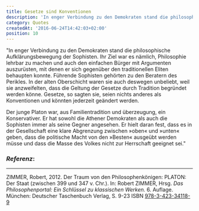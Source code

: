 ```yaml
---
title: Gesetze sind Konventionen
description: 'In enger Verbindung zu den Demokraten stand die philosophische Aufklärungsbewegung der Sophisten...'
category: Quotes
createdAt: '2016-06-24T14:42:03+02:00'
position: 10
---
```


"In enger Verbindung zu den Demokraten stand die philosophische Aufklärungsbewegung der Sophisten. Ihr Ziel war es nämlich, Philosophie lehrbar zu machen und auch den einfachen Bürger mit Argumenten auszurüsten, mit denen er sich gegenüber den traditionellen Eliten behaupten konnte. Führende Sophisten gehörten zu den Beratern des Perikles. In der alten Oberschicht waren sie auch deswegen unbeliebt, weil sie anzweifelten, dass die Geltung der Gesetze durch Tradition begründet werden könne. Gesetze, so sagten sie, seien nichts anderes als Konventionen und könnten jederzeit geändert werden.

Der junge Platon war, aus Familientradition und überzeugung, ein Konservativer. Er hat sowohl die Athener Demokraten als auch die Sophisten immer als seine Gegner angesehen. Er hielt daran fest, dass es in der Gesellschaft eine klare Abgrenzung zwischen »oben« und »unten« geben, dass die politische Macht von den »Besten« ausgeübt werden müsse und dass die Masse des Volkes nicht zur Herrschaft geeignet sei."

### *Referenz*:

---

ZIMMER, Robert, 2012. Der Traum von den Philosophenkönigen: PLATON: Der Staat (zwischen 399 und 347 v. Chr.). In: Robert ZIMMER, Hrsg. _Das Philosophenportal: Ein Schlüssel zu klassischen Werken._ 6. Auflage. München: Deutscher Taschenbuch Verlag, S. 9-23 ISBN [978-3-423-34118-9](http://www.dtv.de/buecher/das_philosophenportal_34118.html) <i class="zmdi zmdi-open-in-new"></i>
